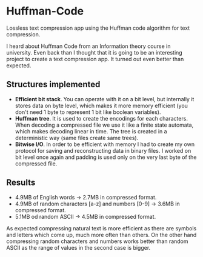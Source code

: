 # Huffman-Code

Lossless text compression app using the Huffman code algorithm for text compression. 

I heard about Huffman Code from an Information theory course in university. Even back than I thought that it is going to be an interesting project to create a text compression app. It turned out even better than expected. 

## Structures implemented
* **Efficient bit stack**. You can operate with it on a bit level, but internally it stores data on byte level, which makes it more memory efficient (you don't need 1 byte to represent 1 bit like boolean variables).
* **Huffman tree**. It is used to create the encodings for each characters. When decoding a compressed file we use it like a finite state automata, which makes decoding linear in time. The tree is created in a deterministic way (same files create same trees).
* **Bitwise I/O**. In order to be efficient with memory I had to create my own protocol for saving and reconstructing data in binary files. I worked on bit level once again and padding is used only on the very last byte of the compressed file.

## Results
* 4.9MB of English words -> 2.7MB in compressed format.
* 4.9MB of random characters [a-z] and numbers [0-9] -> 3.6MB in compressed format.
* 5.1MB od random ASCII -> 4.5MB in compressed format.

As expected compressing natural text is more efficient as there are symbols and letters which come up, much more often than others. On the other hand compressing random characters and numbers works better than random ASCII as the range of values in the second case is bigger. 